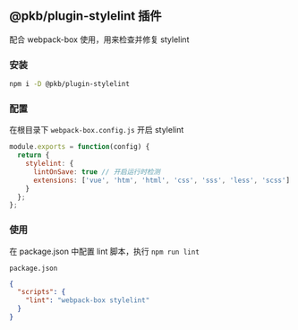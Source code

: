 ## @pkb/plugin-stylelint 插件

配合 webpack-box 使用，用来检查并修复 stylelint

### 安装

```bash
npm i -D @pkb/plugin-stylelint
```

### 配置

在根目录下 `webpack-box.config.js` 开启 stylelint

```js
module.exports = function(config) {
  return {
    stylelint: {
      lintOnSave: true // 开启运行时检测
      extensions: ['vue', 'htm', 'html', 'css', 'sss', 'less', 'scss']
    }
  };
};
```

### 使用

在 package.json 中配置 lint 脚本，执行 `npm run lint`

`package.json`

```json
{
  "scripts": {
    "lint": "webpack-box stylelint"
  }
}
```
